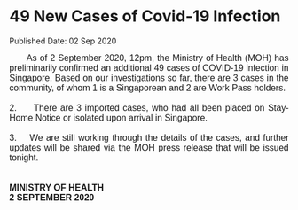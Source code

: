 <html>
    <meta http-equiv="Content-Type" content="text/html; charset=utf-8"/>
    <meta charset="utf-8"/>
    <title>49 New Cases of Covid-19 Infection</title>
    <body><h1>49 New Cases of Covid-19 Infection</h1>
    <p>Published Date: 02 Sep 2020</p> <p style="text-align: justify;"><span style="font-family: Arial;"><span style="font-size: 16px;">&nbsp; &nbsp; &nbsp; As of 2 September 2020, 12pm, the Ministry of Health (MOH) has preliminarily confirmed an additional 49 cases of COVID-19 infection in Singapore. Based on our investigations so far, there are 3 cases in the community, of whom 1 is a Singaporean and 2 are Work Pass holders.&nbsp;<br><br>2.&nbsp; &nbsp; &nbsp;There are 3 imported cases, who had all been placed on Stay-Home Notice or isolated upon arrival in Singapore.&nbsp;&nbsp;<br><br>3.&nbsp; &nbsp; We are still working through the details of the cases, and further updates will be shared via the MOH press release that will be issued tonight.&nbsp;<br><br><br><strong>MINISTRY OF HEALTH<br>2 SEPTEMBER 2020</strong></span></span></p></body>
</html>